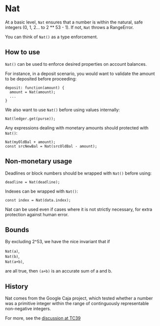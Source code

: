 # Nat

At a basic level, `Nat` ensures that a number is within the natural, safe integers (0, 1, 2... to 2 \*\* 53 - 1). If not, `Nat` throws a RangeError.

You can think of `Nat()` as a type enforcement.

## How to use

`Nat()` can be used to enforce desired properties on account balances.

For instance, in a deposit scenario, you would want to validate the amount to be deposited before proceeding:

```
deposit: function(amount) {
  amount = Nat(amount);
  ...
}
```

We also want to use `Nat()` before using values internally:

```
Nat(ledger.get(purse));
```

Any expressions dealing with monetary amounts should protected with `Nat()`:

```
Nat(myOldBal + amount);
const srcNewBal = Nat(srcOldBal - amount);
```

## Non-monetary usage

Deadlines or block numbers should be wrapped with `Nat()` before using:

```
deadline = Nat(deadline);
```

Indexes can be wrapped with `Nat()`:

```
const index = Nat(data.index);
```

Nat can be used even if cases where it is not strictly necessary, for extra protection against human error.

## Bounds

By excluding 2^53, we have the nice invariant that if

`Nat(a)`,  
`Nat(b)`,  
`Nat(a+b)`,

are all true, then `(a+b)` is an accurate sum of a and b.

## History

Nat comes from the Google Caja project, which tested whether a number was a primitive integer within the range of continguously representable non-negative integers.

For more, see the [discussion at TC39](https://github.com/rwaldron/tc39-notes/blob/master/es6/2013-07/july-25.md#59-semantics-and-bounds-of-numberisinteger-and-numbermax_integer)
